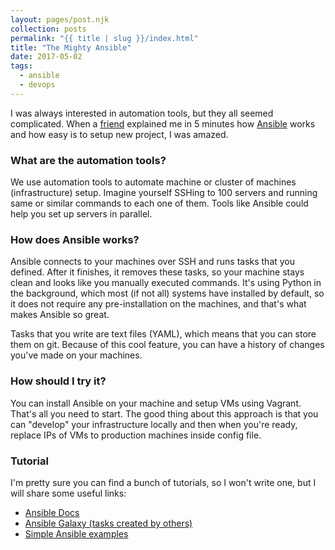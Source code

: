 ```yaml
---
layout: pages/post.njk
collection: posts
permalink: "{{ title | slug }}/index.html"
title: "The Mighty Ansible"
date: 2017-05-02
tags:
  - ansible
  - devops
---
```

I was always interested in automation tools, but they all seemed complicated. When a [friend](https://www.hcg.ninja/) explained me in 5 minutes how [Ansible](https://www.ansible.com/) works and how easy is to setup new project, I was amazed.

### What are the automation tools?
We use automation tools to automate machine or cluster of machines (infrastructure) setup. Imagine yourself SSHing to 100 servers and running same or similar commands to each one of them. Tools like Ansible could help you set up servers in parallel.

### How does Ansible works?
Ansible connects to your machines over SSH and runs tasks that you defined. After it finishes, it removes these tasks, so your machine stays clean and looks like you manually executed commands. It's using Python in the background, which most (if not all) systems have installed by default, so it does not require any pre-installation on the machines, and that's what makes Ansible so great.

Tasks that you write are text files (YAML), which means that you can store them on git. Because of this cool feature, you can have a history of changes you've made on your machines.

### How should I try it?
You can install Ansible on your machine and setup VMs using Vagrant. That's all you need to start. The good thing about this approach is that you can "develop" your infrastructure locally and then when you're ready, replace IPs of VMs to production machines inside config file.

### Tutorial
I'm pretty sure you can find a bunch of tutorials, so I won't write one, but I will share some useful links:

- [Ansible Docs](http://docs.ansible.com/ansible/intro.html)
- [Ansible Galaxy (tasks created by others)](https://galaxy.ansible.com)
- [Simple Ansible examples](https://github.com/ansible/ansible-examples)
